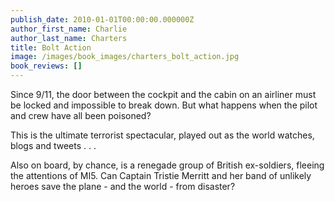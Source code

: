 ```yaml
---
publish_date: 2010-01-01T00:00:00.000000Z
author_first_name: Charlie
author_last_name: Charters
title: Bolt Action
image: /images/book_images/charters_bolt_action.jpg
book_reviews: []
---
```

Since 9/11, the door between the cockpit and the cabin on an airliner must be locked and impossible to break down. But what happens when the pilot and crew have all been poisoned?

This is the ultimate terrorist spectacular, played out as the world watches, blogs and tweets . . .

Also on board, by chance, is a renegade group of British ex-soldiers, fleeing the attentions of MI5. Can Captain Tristie Merritt and her band of unlikely heroes save the plane - and the world - from disaster?